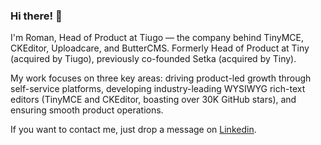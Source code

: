 ### Hi there! 👋

I'm Roman, Head of Product at Tiugo — the company behind TinyMCE, CKEditor, Uploadcare, and ButterCMS. Formerly Head of Product at Tiny (acquired by Tiugo), previously co-founded Setka (acquired by Tiny).

My work focuses on three key areas: driving product-led growth through self-service platforms, developing industry-leading WYSIWYG rich-text editors (TinyMCE and CKEditor, boasting over 30K GitHub stars), and ensuring smooth product operations.

If you want to contact me, just drop a message on [Linkedin](https://www.linkedin.com/in/khudonogov/).
